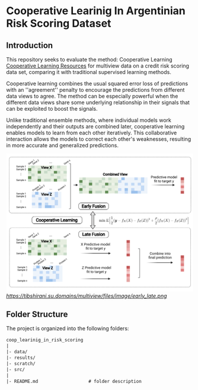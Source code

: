 # Cooperative Learinig In Argentinian Risk Scoring Dataset


Introduction
--------
This repository seeks to evaluate the method: Cooperative Learning [Cooperative Learning Resources] for multiview data on a credit risk scoring data set, comparing it with traditional supervised learning methods.

Cooperative learning combines the usual squared error loss of predictions with an ''agreement'' penalty to encourage the predictions from different data views to agree. The method can be especially powerful when the different data views share some underlying relationship in their signals that can be exploited to boost the signals.

Unlike traditional ensemble methods, where individual models work independently and their outputs are combined later, cooperative learning enables models to learn from each other iteratively. This collaborative interaction allows the models to correct each other's weaknesses, resulting in more accurate and generalized predictions.




![Figure01](results/figures/early_late.png)
*https://tibshirani.su.domains/multiview/files/image/early_late.png*


Folder Structure
--------
The project is organized into the following folders:

    coop_learinig_in_risk_scoring
    |
    |- data/    
    |- results/
    |- scratch/
    |- src/   
    |
    |- README.md                   # folder description
    
    
    
    
[Cooperative Learning Resources]: https://tibshirani.su.domains/multiview/CoopLearning.html




